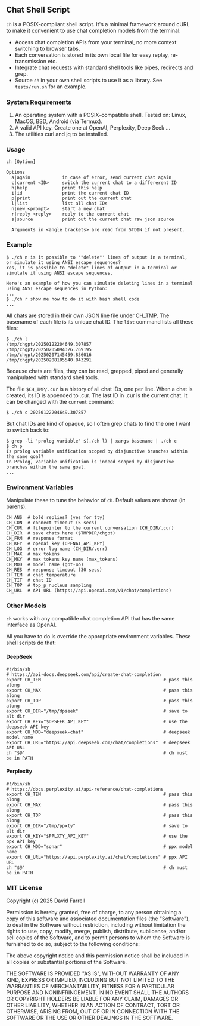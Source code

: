 Chat Shell Script
---
`ch` is a POSIX-compliant shell script. It's a minimal framework around cURL to make it convenient to use chat completion models from the terminal:
- Access chat completion APIs from your terminal, no more context switching to browser tabs.
- Each conversation is stored in its own local file for easy replay, re-transmission etc.
- Integrate chat requests with standard shell tools like pipes, redirects and grep.
- Source `ch` in your own shell scripts to use it as a library. See `tests/run.sh` for an example.

### System Requirements
1. An operating system with a POSIX-compatible shell. Tested on: Linux, MacOS, BSD, Android (via Termux).
2. A valid API key. Create one at OpenAI, Perplexity, Deep Seek ...
3. The utilities curl and jq to be installed.

### Usage
    ch [Option]
    
    Options
      a|again            in case of error, send current chat again
      c|current <ID>     switch the current chat to a differerent ID
      h|help             print this help
      i|id               print the current chat ID
      p|print            print out the current chat
      l|list             list all chat IDs
      n|new <prompt>     start a new chat
      r|reply <reply>    reply to the current chat
      s|source           print out the current chat raw json source
    
      Arguments in <angle brackets> are read from STDIN if not present.

### Example
    $ ./ch n is it possible to '"delete"' lines of output in a terminal, or simulate it using ANSI escape sequences?
    Yes, it is possible to "delete" lines of output in a terminal or simulate it using ANSI escape sequences.
    
    Here's an example of how you can simulate deleting lines in a terminal using ANSI escape sequences in Python:
    ...
    $ ./ch r show me how to do it with bash shell code
    ...

All chats are stored in their own JSON line file under CH_TMP. The basename of each file is its unique chat ID. The `list` command lists all these files:

    $ ./ch l
    /tmp/chgpt/20250122204649.307857
    /tmp/chgpt/20250205094326.769195
    /tmp/chgpt/20250207145459.836016
    /tmp/chgpt/20250208105540.843291

Because chats are files, they can be read, grepped, piped and generally manipulated with standard shell tools.

The file `$CH_TMP/.cur` is a history of all chat IDs, one per line. When a chat is created, its ID is appended to .cur. The last ID in .cur is the current chat. It can be changed with the `current` command:

    $ ./ch c 20250122204649.307857

But chat IDs are kind of opaque, so I often grep chats to find the one I want to switch back to:

    $ grep -li 'prolog variable' $(./ch l) | xargs basename | ./ch c
    $ ch p
    Is prolog variable unification scoped by disjunctive branches within the same goal?
    In Prolog, variable unification is indeed scoped by disjunctive branches within the same goal.
    ...

### Environment Variables
Manipulate these to tune the behavior of `ch`. Default values are shown (in parens).

    CH_ANS  # bold replies? (yes for tty)
    CH_CON  # connect timeout (5 secs)
    CH_CUR  # filepointer to the current conversation (CH_DIR/.cur)
    CH_DIR  # save chats here ($TMPDIR/chgpt)
    CH_FRM  # response format
    CH_KEY  # openai key (OPENAI_API_KEY)
    CH_LOG  # error log name (CH_DIR/.err)
    CH_MAX  # max tokens
    CH_MKY  # max tokens key name (max_tokens)
    CH_MOD  # model name (gpt-4o)
    CH_RES  # response timeout (30 secs)
    CH_TEM  # chat temperature
    CH_TIT  # chat ID
    CH_TOP  # top_p nucleus sampling
    CH_URL  # API URL (https://api.openai.com/v1/chat/completions)

### Other Models
`ch` works with any compatible chat completion API that has the same interface as OpenAI.

All you have to do is override the appropriate environment variables. These shell scripts do that:

#### DeepSeek

    #!/bin/sh
    # https://api-docs.deepseek.com/api/create-chat-completion
    export CH_TEM                                              # pass this along
    export CH_MAX                                              # pass this along
    export CH_TOP                                              # pass this along
    export CH_DIR="/tmp/dpseek"                                # save to alt dir
    export CH_KEY="$DPSEEK_API_KEY"                            # use the deepseek API key
    export CH_MOD="deepseek-chat"                              # deepseek model name
    export CH_URL="https://api.deepseek.com/chat/completions"  # deepseek API URL
    ch "$@"                                                    # ch must be in PATH

#### Perplexity

    #!/bin/sh
    # https://docs.perplexity.ai/api-reference/chat-completions
    export CH_TEM                                              # pass this along
    export CH_MAX                                              # pass this along
    export CH_TOP                                              # pass this along
    export CH_DIR="/tmp/ppxty"                                 # save to alt dir
    export CH_KEY="$PPLXTY_API_KEY"                            # use the ppx API key
    export CH_MOD="sonar"                                      # ppx model name
    export CH_URL="https://api.perplexity.ai/chat/completions" # ppx API URL
    ch "$@"                                                    # ch must be in PATH

### MIT License

Copyright (c) 2025 David Farrell

Permission is hereby granted, free of charge, to any person obtaining a copy
of this software and associated documentation files (the "Software"), to deal
in the Software without restriction, including without limitation the rights
to use, copy, modify, merge, publish, distribute, sublicense, and/or sell
copies of the Software, and to permit persons to whom the Software is
furnished to do so, subject to the following conditions:

The above copyright notice and this permission notice shall be included in all
copies or substantial portions of the Software.

THE SOFTWARE IS PROVIDED "AS IS", WITHOUT WARRANTY OF ANY KIND, EXPRESS OR
IMPLIED, INCLUDING BUT NOT LIMITED TO THE WARRANTIES OF MERCHANTABILITY,
FITNESS FOR A PARTICULAR PURPOSE AND NONINFRINGEMENT. IN NO EVENT SHALL THE
AUTHORS OR COPYRIGHT HOLDERS BE LIABLE FOR ANY CLAIM, DAMAGES OR OTHER
LIABILITY, WHETHER IN AN ACTION OF CONTRACT, TORT OR OTHERWISE, ARISING FROM,
OUT OF OR IN CONNECTION WITH THE SOFTWARE OR THE USE OR OTHER DEALINGS IN THE
SOFTWARE.
